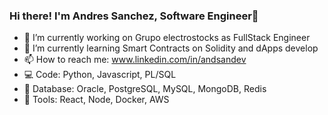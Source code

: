 ### Hi there! I'm Andres Sanchez, Software Engineer👋

- 🔭 I’m currently working on Grupo electrostocks as FullStack Engineer
- 🌱 I’m currently learning Smart Contracts on Solidity and dApps develop
- 📫 How to reach me: www.linkedin.com/in/andsandev
- 💻 Code: Python, Javascript, PL/SQL
- 💽 Database: Oracle, PostgreSQL, MySQL, MongoDB, Redis
- 🔧 Tools: React, Node, Docker, AWS


<!--
**andressancap/andressancap** is a ✨ _special_ ✨ repository because its `README.md` (this file) appears on your GitHub profile.

Here are some ideas to get you started:

- 🔭 I’m currently working on ...
- 🌱 I’m currently learning ...
- 👯 I’m looking to collaborate on ...
- 🤔 I’m looking for help with ...
- 💬 Ask me about ...
- 📫 How to reach me: ...
- 😄 Pronouns: ...
- ⚡ Fun fact: ...
-->
